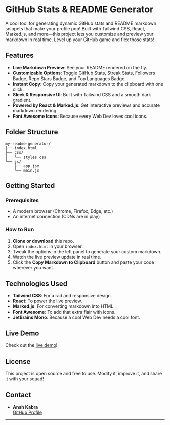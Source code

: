 # GitHub Stats & README Generator

A cool tool for generating dynamic GitHub stats and README markdown snippets that make your profile pop! Built with Tailwind CSS, React, Marked.js, and more—this project lets you customize and preview your markdown in real time. Level up your GitHub game and flex those stats!

## Features

- **Live Markdown Preview**: See your README rendered on the fly.
- **Customizable Options**: Toggle GitHub Stats, Streak Stats, Followers Badge, Repo Stars Badge, and Top Languages Badge.
- **Instant Copy**: Copy your generated markdown to the clipboard with one click.
- **Sleek & Responsive UI**: Built with Tailwind CSS and a smooth dark gradient.
- **Powered by React & Marked.js**: Get interactive previews and accurate markdown rendering.
- **Font Awesome Icons**: Because every Web Dev loves cool icons.

## Folder Structure
```
my-readme-generator/
├── index.html
├── css/
│   └── styles.css
└── js/
    ├── app.jsx
    └── main.js
```

## Getting Started

### Prerequisites

- A modern browser (Chrome, Firefox, Edge, etc.)
- An internet connection (CDNs are in play)

### How to Run

1. **Clone or download** this repo.
2. Open `index.html` in your browser.
3. Tweak the options in the left panel to generate your custom markdown.
4. Watch the live preview update in real time.
5. Click the **Copy Markdown to Clipboard** button and paste your code wherever you want.

## Technologies Used

- **Tailwind CSS**: For a rad and responsive design.
- **React**: To power the live preview.
- **Marked.js**: For converting markdown into HTML.
- **Font Awesome**: To add that extra flair with icons.
- **JetBrains Mono**: Because a cool Web Dev needs a cool font.

## Live Demo

Check out the [live demo](https://readmegen.itsansh.xyz)!

## License

This project is open source and free to use. Modify it, improve it, and share it with your squad!

## Contact

- **Ansh Kabra**  
  [GitHub Profile](https://github.com/anshkabra2012)

---
